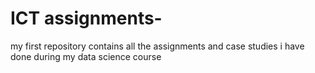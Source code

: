 # ICT assignments-
my first repository
contains all the assignments and case studies i have done during my data science course
